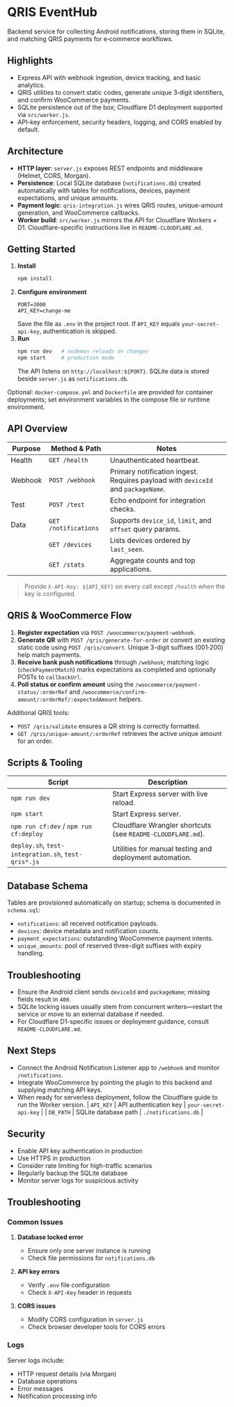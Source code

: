 # QRIS EventHub

Backend service for collecting Android notifications, storing them in SQLite, and matching QRIS payments for e‑commerce workflows.

## Highlights
- Express API with webhook ingestion, device tracking, and basic analytics.
- QRIS utilities to convert static codes, generate unique 3‑digit identifiers, and confirm WooCommerce payments.
- SQLite persistence out of the box; Cloudflare D1 deployment supported via `src/worker.js`.
- API-key enforcement, security headers, logging, and CORS enabled by default.

## Architecture
- **HTTP layer**: `server.js` exposes REST endpoints and middleware (Helmet, CORS, Morgan).
- **Persistence**: Local SQLite database (`notifications.db`) created automatically with tables for notifications, devices, payment expectations, and unique amounts.
- **Payment logic**: `qris-integration.js` wires QRIS routes, unique-amount generation, and WooCommerce callbacks.
- **Worker build**: `src/worker.js` mirrors the API for Cloudflare Workers + D1. Cloudflare-specific instructions live in `README-CLOUDFLARE.md`.

## Getting Started
1. **Install**
   ```bash
   npm install
   ```
2. **Configure environment**
   ```env
   PORT=3000
   API_KEY=change-me
   ```
   Save the file as `.env` in the project root. If `API_KEY` equals `your-secret-api-key`, authentication is skipped.
3. **Run**
   ```bash
   npm run dev   # nodemon reloads on changes
   npm start     # production mode
   ```
   The API listens on `http://localhost:${PORT}`. SQLite data is stored beside `server.js` as `notifications.db`.

Optional: `docker-compose.yml` and `Dockerfile` are provided for container deployments; set environment variables in the compose file or runtime environment.

## API Overview
| Purpose | Method & Path | Notes |
|---------|---------------|-------|
| Health  | `GET /health` | Unauthenticated heartbeat. |
| Webhook | `POST /webhook` | Primary notification ingest. Requires payload with `deviceId` and `packageName`. |
| Test    | `POST /test` | Echo endpoint for integration checks. |
| Data    | `GET /notifications` | Supports `device_id`, `limit`, and `offset` query params. |
|         | `GET /devices` | Lists devices ordered by `last_seen`. |
|         | `GET /stats` | Aggregate counts and top applications. |

> Provide `X-API-Key: ${API_KEY}` on every call except `/health` when the key is configured.

## QRIS & WooCommerce Flow
1. **Register expectation** via `POST /woocommerce/payment-webhook`.
2. **Generate QR** with `POST /qris/generate-for-order` or convert an existing static code using `POST /qris/convert`. Unique 3-digit suffixes (001‑200) help match payments.
3. **Receive bank push notifications** through `/webhook`; matching logic (`checkPaymentMatch`) marks expectations as completed and optionally POSTs to `callbackUrl`.
4. **Poll status or confirm amount** using the `/woocommerce/payment-status/:orderRef` and `/woocommerce/confirm-amount/:orderRef/:expectedAmount` helpers.

Additional QRIS tools:
- `POST /qris/validate` ensures a QR string is correctly formatted.
- `GET /qris/unique-amount/:orderRef` retrieves the active unique amount for an order.

## Scripts & Tooling
| Script | Description |
|--------|-------------|
| `npm run dev` | Start Express server with live reload. |
| `npm start` | Start Express server. |
| `npm run cf:dev` / `npm run cf:deploy` | Cloudflare Wrangler shortcuts (see `README-CLOUDFLARE.md`). |
| `deploy.sh`, `test-integration.sh`, `test-qris*.js` | Utilities for manual testing and deployment automation. |

## Database Schema
Tables are provisioned automatically on startup; schema is documented in `schema.sql`:
- `notifications`: all received notification payloads.
- `devices`: device metadata and notification counts.
- `payment_expectations`: outstanding WooCommerce payment intents.
- `unique_amounts`: pool of reserved three-digit suffixes with expiry handling.

## Troubleshooting
- Ensure the Android client sends `deviceId` and `packageName`; missing fields result in `400`.
- SQLite locking issues usually stem from concurrent writers—restart the service or move to an external database if needed.
- For Cloudflare D1-specific issues or deployment guidance, consult `README-CLOUDFLARE.md`.

## Next Steps
- Connect the Android Notification Listener app to `/webhook` and monitor `/notifications`.
- Integrate WooCommerce by pointing the plugin to this backend and supplying matching API keys.
- When ready for serverless deployment, follow the Cloudflare guide to run the Worker version.
| `API_KEY` | API authentication key | `your-secret-api-key` |
| `DB_PATH` | SQLite database path | `./notifications.db` |

## Security

- Enable API key authentication in production
- Use HTTPS in production
- Consider rate limiting for high-traffic scenarios
- Regularly backup the SQLite database
- Monitor server logs for suspicious activity

## Troubleshooting

### Common Issues

1. **Database locked error**
   - Ensure only one server instance is running
   - Check file permissions for `notifications.db`

2. **API key errors**
   - Verify `.env` file configuration
   - Check `X-API-Key` header in requests

3. **CORS issues**
   - Modify CORS configuration in `server.js`
   - Check browser developer tools for CORS errors

### Logs

Server logs include:
- HTTP request details (via Morgan)
- Database operations
- Error messages
- Notification processing info
